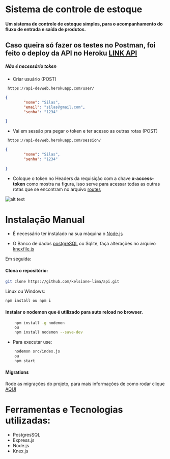 # Sistema de controle de estoque

#### Um sistema de controle de estoque simples, para o acompanhamento do fluxo de entrada e saída de produtos.

## Caso queira só fazer os testes no Postman, foi feito o deploy da API no Heroku [LINK API](https://api-devweb.herokuapp.com/)

##### Não é necessário token

* Criar usuário (POST)
```sh
 https://api-devweb.herokuapp.com/user/
```
```json
{ 
		"nome": "Silas",
        "email": "silas@gmail.com",
        "senha": "1234"
	
}
```
* Vai em sessão pra pegar o token e ter acesso as outras rotas (POST)
```sh
 https://api-devweb.herokuapp.com/session/
```
```json
{ 
		"nome": "Silas",
        "senha": "1234"
	
}
```

* Coloque o token no Headers da requisição com a chave __x-access-token__ como mostra na figura, isso serve para acessar todas as outras rotas que se encontram no arquivo [routes](https://github.com/kelsiane-lima/api/blob/master/src/routes.js)

![alt text](https://github.com/kelsiane-lima/api/tree/master/img/example.PNG)


# Instalação Manual

* É necessário ter instalado na sua máquina o [Node.js](https://nodejs.org/en/)

* O Banco de dados [postgreSQL](https://www.postgresql.org/download/) ou Sqlite, faça alterações no arquivo [knexfile.js](https://github.com/kelsiane-lima/api/blob/master/knexfile.js)

Em seguida:

#### Clona o repositório:
```sh
git clone https://github.com/kelsiane-lima/api.git
```
Linux ou Windows:

```sh
npm install ou npm i
```


#### Instalar o nodemon que é utilizado para auto reload no browser.
```sh
    npm install -g nodemon
    ou
    npm install nodemon --save-dev
```

- Para executar use:

```sh
    nodemon src/index.js
    ou
    npm start
```
#### Migrations
Rode as migrações do projeto, para mais informações de como rodar clique [AQUI](https://github.com/kelsiane-lima/api/blob/master/src/database/README.md)


# Ferramentas e Tecnologias utilizadas:

* PostgresSQL
* Express.js
* Node.js
* Knex.js


